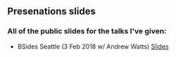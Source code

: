 ## Presenations slides

### All of the public slides for the talks I've given:

- BSides Seattle (3 Feb 2018 w/ Andrew Watts) [Slides](https://github.com/ShawnCorey/PresentationSlides/raw/master/The%20S%20in%20IoT%20is%20for%20Security.pdf)
